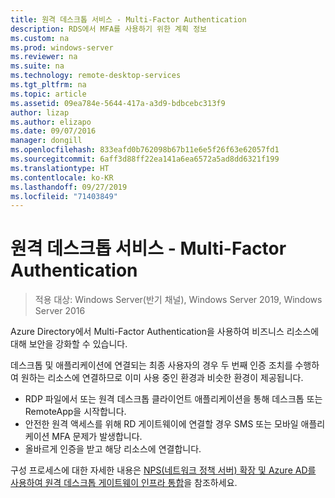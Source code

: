 ```yaml
---
title: 원격 데스크톱 서비스 - Multi-Factor Authentication
description: RDS에서 MFA를 사용하기 위한 계획 정보
ms.custom: na
ms.prod: windows-server
ms.reviewer: na
ms.suite: na
ms.technology: remote-desktop-services
ms.tgt_pltfrm: na
ms.topic: article
ms.assetid: 09ea784e-5644-417a-a3d9-bdbcebc313f9
author: lizap
ms.author: elizapo
ms.date: 09/07/2016
manager: dongill
ms.openlocfilehash: 833eafd0b762098b67b11e6e5f26f63e62057fd1
ms.sourcegitcommit: 6aff3d88ff22ea141a6ea6572a5ad8dd6321f199
ms.translationtype: HT
ms.contentlocale: ko-KR
ms.lasthandoff: 09/27/2019
ms.locfileid: "71403849"
---
```

# <a name="remote-desktop-services---multi-factor-authentication"></a>원격 데스크톱 서비스 - Multi-Factor Authentication

>적용 대상: Windows Server(반기 채널), Windows Server 2019, Windows Server 2016

Azure Directory에서 Multi-Factor Authentication을 사용하여 비즈니스 리소스에 대해 보안을 강화할 수 있습니다.

데스크톱 및 애플리케이션에 연결되는 최종 사용자의 경우 두 번째 인증 조치를 수행하여 원하는 리소스에 연결하므로 이미 사용 중인 환경과 비슷한 환경이 제공됩니다.
- RDP 파일에서 또는 원격 데스크톱 클라이언트 애플리케이션을 통해 데스크톱 또는 RemoteApp을 시작합니다.
- 안전한 원격 액세스를 위해 RD 게이트웨이에 연결할 경우 SMS 또는 모바일 애플리케이션 MFA 문제가 발생합니다.
- 올바르게 인증을 받고 해당 리소스에 연결합니다.

구성 프로세스에 대한 자세한 내용은 [NPS(네트워크 정책 서버) 확장 및 Azure AD를 사용하여 원격 데스크톱 게이트웨이 인프라 통합](https://docs.microsoft.com/azure/multi-factor-authentication/nps-extension-remote-desktop-gateway)을 참조하세요.
